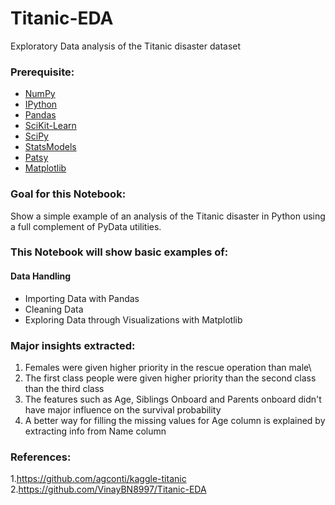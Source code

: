# Titanic-EDA
Exploratory Data analysis of the Titanic disaster dataset

### Prerequisite:
* [NumPy](http://www.numpy.org/)
* [IPython](http://ipython.org/)
* [Pandas](http://pandas.pydata.org/)
* [SciKit-Learn](http://scikit-learn.org/stable/)
* [SciPy](http://www.scipy.org/)
* [StatsModels](http://statsmodels.sourceforge.net/)
* [Patsy](http://patsy.readthedocs.org/en/latest/)
* [Matplotlib](http://matplotlib.org/)

### Goal for this Notebook:
Show a simple example of an analysis of the Titanic disaster in Python using a full complement of PyData utilities. 

### This Notebook will show basic examples of:
#### Data Handling
*   Importing Data with Pandas
*   Cleaning Data
*   Exploring Data through Visualizations with Matplotlib

### Major insights extracted:
1. Females were given higher priority in the rescue operation than male\
2. The first class people were given higher priority than the second class than the third class
3. The features such as Age, Siblings Onboard and Parents onboard didn't have major influence on the survival probability
4. A better way for filling the missing values for Age column is explained by extracting info from Name column

### References:
1.https://github.com/agconti/kaggle-titanic
2.https://github.com/VinayBN8997/Titanic-EDA
